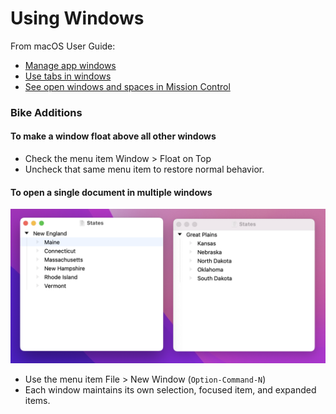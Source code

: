 # Using Windows

From macOS User Guide:

* [Manage app windows](https://support.apple.com/guide/mac-help/work-with-app-windows-mchlp2469/12.0/mac/12.0)
* [Use tabs in windows](https://support.apple.com/guide/mac-help/use-tabs-in-windows-mchla4695cce/12.0/mac/12.0)
* [See open windows and spaces in Mission Control](https://support.apple.com/guide/mac-help/open-windows-spaces-mission-control-mh35798/12.0/mac/12.0)

### Bike Additions

#### To make a window float above all other windows

* Check the menu item Window > Float on Top
* Uncheck that same menu item to restore normal behavior.

#### To open a single document in multiple windows

![](../.gitbook/assets/windows.png)

* Use the menu item File > New Window (`Option-Command-N`)
* Each window maintains its own selection, focused item, and expanded items.
